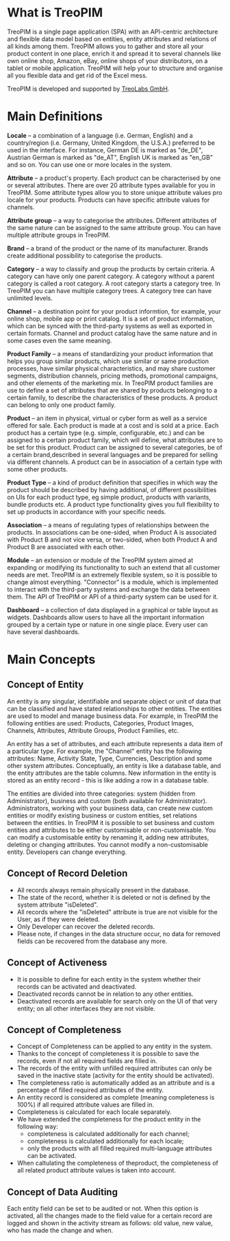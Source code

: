 # What is TreoPIM

TreoPIM is a single page application (SPA) with an API-centric architecture and flexible data model based on entities, entity attributes and relations of all kinds among them. TreoPIM allows you to gather and store all your product content in one place, enrich it and spread it to several channels like own online shop, Amazon, eBay, online shops of your distributors, on a tablet or mobile application. TreoPIM will help your to structure and organise all you flexible data and get rid of the Excel mess.

TreoPIM is developed and supported by [TreoLabs GmbH](https://treolabs.com).

# Main Definitions

**Locale** – a combination of a language (i.e. German, English) and a country/region (i.e. Germany, United Kingdom, the U.S.A.) preferred to be used in the interface. For instance, German DE is marked as "de_DE", Austrian German is marked as "de_AT", English UK is marked as "en_GB" and so on. You can use one or more locales in the system.

**Attribute** – a product's property. Each product can be characterised by one or several attributes. There are over 20 attribute types available for you in TreoPIM. Some attribute types allow you to store unique attribute values pro locale for your products. Products can have specific attribute values for channels.
<!--що мається на увазі під pro locale? -->
**Attribute group** – a way to categorise the attributes. Different attributes of the same nature can be assigned to the same attribute group. You can have multiple attribute groups in TreoPIM.

**Brand** – a brand of the product or the name of its manufacturer. Brands create additional possibility to categorise the products.

**Category** – a way to classify and group the products by certain criteria. A category can have only one parent category. A category without a parent category is called a root category. A root category starts a category tree. In TreoPIM you can have multiple category trees. A category tree can have unlimited levels.

**Channel** – a destination point for your product informtion, for example, your online shop, mobile app or print catalog. It is a set of product information, which can be synced with the third-party systems as well as exported in certain formats. Channel and product catalog have the same nature and in some cases even the same meaning.
<!--можливо, треба видалити останнє речення? -->

**Product Family** – a means of standardizing your product information that helps you group similar products, which use similar or same production processes, have similar physical characteristics, and may share customer segments, distribution channels, pricing methods, promotional campaigns, and other elements of the marketing mix. In TreoPIM product families are use to define a set of attributes that are shared by products belonging to a certain family, to describe the characteristics of these products. A product can belong to only one product family.

**Product** – an item in physical, virtual or cyber form as well as a service offered for sale. Each product is made at a cost and is sold at a price. Each product has a certain type (e.g. simple, configurable, etc.) and can be assigned to a certain product family, which will define, what attributes are to be set for this product. Product can be assigned to several categories, be of a certain brand,described in several languages and be prepared for selling via different channels. A product can be in association of a certain type with some other products.

**Product Type** – a kind of product definition that specifies in which way the product should be described by having additional, of different possibilities on UIs for each product type, eg simple product, products with variants, bundle products etc. A product type functionality gives you full flexibility to set up products in accordance with your specific needs.
<!--the 1st sentence makes no sense and I haven't found the original description to check its possible meaning with -->

**Association** – a means of regulating types of relationships between the products. In associations can be one-sided, when Product A is associated with Product B and not vice versa, or two-sided, when both Product A and Product B are associated with each other. 
<!--– 
where one in some kind of nature is dependent on, or can cause the other with regard to different marketing strategies, eg cross-cell, up-cell, related etc.
... this part of the descr-n is very confusing -->

**Module** – an extension or module of the TreoPIM system aimed at expanding or modifying its functionality to such an extend that all customer needs are met. TreoPIM is an extremely flexible system, so it is possible to change almost everything. "Connector" is a module, which is implemented to interact with the third-party systems and exchange the data between them. The API of TreoPIM or API of a third-party system can be used for it.

**Dashboard** – a collection of data displayed in a graphical or table layout as widgets. Dashboards allow users to have all the important information grouped by a certain type or nature in one single place. Every user can have several dashboards.

# Main Concepts

## Concept of Entity

An entity is any singular, identifiable and separate object or unit of data that can be classified and have stated relationships to other entities. The entities are used to model and manage business data. For example, in TreoPIM the following entities are used: Products, Categories, Product Images, Channels, Attributes, Attribute Groups, Product Families, etc. 

An entity has a set of attributes, and each attribute represents a data item of a particular type. For example, the "Channel" entity has the following attributes: Name, Activity State, Type, Currencies, Description and some other system attributes. Conceptually, an entity is like a database table, and the entity attributes are the table columns. New information in the entity is stored as an entity record - this is like adding a row in a database table. 

The entities are divided into three categories: system (hidden from Administrator), business and custom (both available for Administrator). Administrators, working with your business data, can create new custom entities or modify existing business or custom entities, set relations between the entities. In TreoPIM it is possible to set business and custom entities and attributes to be either customisable or non-customisable. You can modify a customisable entity by renaming it, adding new attributes, deleting or changing attributes. You cannot modify a non-customisable entity. Developers can change everything.

## Concept of Record Deletion

- All records always remain physically present in the database.
- The state of the record, whether it is deleted or not is defined by the system attribute "isDeleted".
- All records where the "isDeleted" attribute is true are not visible for the User, as if they were deleted.
- Only Developer can recover the deleted records.
- Please note, if changes in the data structure occur, no data for removed fields can be recovered from the database any more.

## Concept of Activeness

- It is possible to define for each entity in the system whether their records can be activated and deactivated.
- Deactivated records cannot be in relation to any other entities.
- Deactivated records are available for search only on the UI of that very entity; on all other interfaces they are not visible.

## Concept of Completeness

- Concept of Completeness can be applied to any entity in the system.
- Thanks to the concept of completeness it is possible to save the records, even if not all required fields are filled in.
- The records of the entity with unfilled required attributes can only be saved in the inactive state (activity for the entity should be activated).
  <!--deactivated ? -->
- The completeness ratio is automatically added as an attribute and is a percentage of filled required attributes of the entity.
- An entity record is considered as complete (meaning completeness is 100%) if all required attribute values are filled in. 
- Completeness is calculated for each locale separately.
- We have extended the completeness for the product entity in the following way:
  - completeness is calculated additionally for each channel; 
  - completeness is calculated additionally for each locale; 
  - only the products with all filled required multi-language attributes can be activated.
- When caltulating the completeness of theproduct, the completeness of all related product attribute values is taken into account.

## Concept of Data Auditing

Each entity field can be set to be audited or not. When this option is activated, all the changes made to the field value for a certain record are logged and shown in the activity stream as follows: old value, new value, who has made the change and when. 
